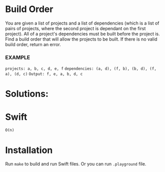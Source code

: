 # Build Order
You are given a list of projects and a list of dependencies (which is a list of pairs of projects, where the second project is dependant on the first project). All of a project's dependencies must be built before the project is. Find a build order that will allow the projects to be built. If there is no valid build order, return an error.
### EXAMPLE
`projects: a, b, c, d, e, f`
`dependencies: (a, d), (f, b), (b, d), (f, a), (d, c)`
`Output: f, e, a, b, d, c`  


# Solutions:

# Swift
```
O(n)
```

# Installation
Run `make` to build and run Swift files. Or you can run `.playground` file.
